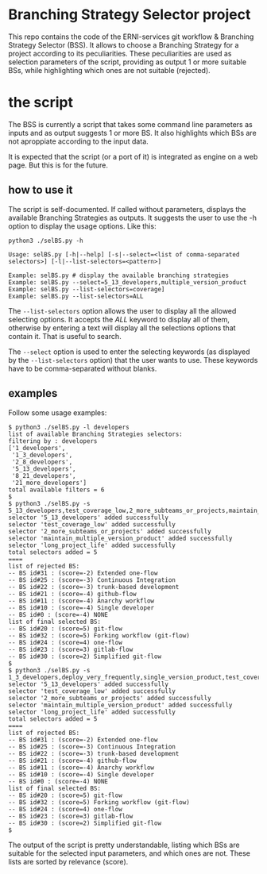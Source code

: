 # Branching Strategy Selector project

This repo contains the code of the ERNI-services git workflow &amp; Branching Strategy Selector (BSS). It allows to choose a Branching Strategy for a project according to its peculiarities. These peculiarities are used as selection parameters of the script, providing as output 1 or more suitable BSs, while highlighting which ones are not suitable (rejected).

# the script

The BSS is currently a script that takes some command line parameters as inputs and as output suggests 1 or more BS. It also highlights which BSs are not aproppiate according to the input data.

It is expected that the script (or a port of it) is integrated as engine on a web page. But this is for the future.

## how to use it

The script is self-documented. If called without parameters, displays the available Branching Strategies as outputs. It suggests the user to use the -h option to display the usage options. Like this:

```
python3 ./selBS.py -h

Usage: selBS.py [-h|--help] [-s|--select=<list of comma-separated selectors>] [-l|--list-selectors=<pattern>]

Example: selBS.py # display the available branching strategies
Example: selBS.py --select=5_13_developers,multiple_version_product
Example: selBS.py --list-selectors=coverage]
Example: selBS.py --list-selectors=ALL
```

The `--list-selectors` option allows the user to display all the allowed selecting options. It accepts the _ALL_ keyword to display all of them, otherwise by entering a text will display all the selections options that contain it. That is useful to search.

The `--select` option is used to enter the selecting keywords (as displayed by the `--list-selectors` option) that the user wants to use. These keywords have to be comma-separated without blanks.

## examples

Follow some usage examples:

```
$ python3 ./selBS.py -l developers
list of available Branching Strategies selectors:
filtering by : developers
['1_developers',
 '1_3_developers',
 '2_8_developers',
 '5_13_developers',
 '8_21_developers',
 '21_more_developers']
total available filters = 6
$
$ python3 ./selBS.py -s 5_13_developers,test_coverage_low,2_more_subteams_or_projects,maintain_multiple_version_product,long_project_life
selector '5_13_developers' added successfully 
selector 'test_coverage_low' added successfully 
selector '2_more_subteams_or_projects' added successfully 
selector 'maintain_multiple_version_product' added successfully 
selector 'long_project_life' added successfully 
total selectors added = 5
====
list of rejected BS:
-- BS id#31 : (score=-2) Extended one-flow
-- BS id#25 : (score=-3) Continuous Integration
-- BS id#22 : (score=-3) trunk-based development
-- BS id#21 : (score=-4) github-flow
-- BS id#11 : (score=-4) Anarchy workflow
-- BS id#10 : (score=-4) Single developer
-- BS id#0 : (score=-4) NONE
list of final selected BS:
-- BS id#20 : (score=5) git-flow
-- BS id#32 : (score=5) Forking workflow (git-flow)
-- BS id#24 : (score=4) one-flow
-- BS id#23 : (score=3) gitlab-flow
-- BS id#30 : (score=2) Simplified git-flow
$
$ python3 ./selBS.py -s 1_3_developers,deploy_very_frequently,single_version_product,test_coverage_high
selector '5_13_developers' added successfully 
selector 'test_coverage_low' added successfully 
selector '2_more_subteams_or_projects' added successfully 
selector 'maintain_multiple_version_product' added successfully 
selector 'long_project_life' added successfully 
total selectors added = 5
====
list of rejected BS:
-- BS id#31 : (score=-2) Extended one-flow
-- BS id#25 : (score=-3) Continuous Integration
-- BS id#22 : (score=-3) trunk-based development
-- BS id#21 : (score=-4) github-flow
-- BS id#11 : (score=-4) Anarchy workflow
-- BS id#10 : (score=-4) Single developer
-- BS id#0 : (score=-4) NONE
list of final selected BS:
-- BS id#20 : (score=5) git-flow
-- BS id#32 : (score=5) Forking workflow (git-flow)
-- BS id#24 : (score=4) one-flow
-- BS id#23 : (score=3) gitlab-flow
-- BS id#30 : (score=2) Simplified git-flow
$
```
The output of the script is pretty understandable, listing which BSs are suitable for the selected input parameters, and which ones are not. These lists are sorted by relevance (score).


